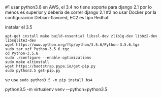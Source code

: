 #1
usar python3.6 en AWS, el 3.4 no tiene soporte para django 2.1
por lo menos es superior y deberia de correr django 2.1
#2 
no usar Docker por la configuracion Debian-flavored, EC2 es tipo Redhat

instalar el 3.5
```
apt-get install make build-essential libssl-dev zlib1g-dev libbz2-dev libsqlite3-dev
wget https://www.python.org/ftp/python/3.5.6/Python-3.5.6.tgz
sudo tar xzf Python-3.5.6.tgz
cd Python-3.5.6
sudo ./configure --enable-optimizations
sudo make altinstall
wget https://bootstrap.pypa.io/get-pip.py
sudo python3.5 get-pip.py 
```
se usa
`sudo python3.5 -m pip install bs4`

python3.5 -m virtualenv venv --python=python3.5

